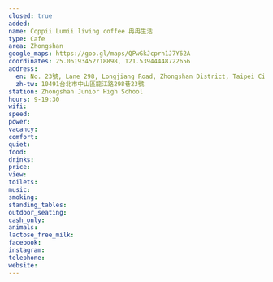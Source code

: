 ```yaml
---
closed: true
added: 
name: Coppii Lumii living coffee 冉冉生活
type: Cafe
area: Zhongshan
google_maps: https://goo.gl/maps/QPwGkJcprh1J7Y62A
coordinates: 25.06193452718898, 121.53944448722656
address:
  en: No. 23號, Lane 298, Longjiang Road, Zhongshan District, Taipei City, 10491
  zh-tw: 10491台北市中山區龍江路298巷23號
station: Zhongshan Junior High School
hours: 9-19:30
wifi: 
speed: 
power: 
vacancy: 
comfort: 
quiet: 
food: 
drinks: 
price: 
view: 
toilets: 
music: 
smoking: 
standing_tables: 
outdoor_seating: 
cash_only: 
animals: 
lactose_free_milk: 
facebook: 
instagram: 
telephone: 
website: 
---
```

